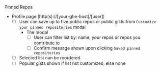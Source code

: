 Pinned Repos 

- Profile page (http(s)://[your-ghe-host]/[user])
  - [ ] User can save up to five public repos or public gists from `Customize your pinned repositories` modal
    - The modal
      - [ ] User can filter list by: name, your repos or repos you contribute to
      - [ ] Confirm message shown upon clicking `Saved pinned repositories`
  - [ ] Selected list can be reordered
  - [ ] Popular gists shown if list not customized; else none
